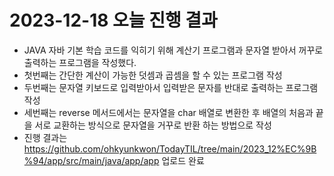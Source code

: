 # 2023-12-18 오늘 진행 결과

* JAVA 자바 기본 학습 코드를 익히기 위해 계산기 프로그램과 문자열 받아서 꺼꾸로 출력하는 프로그램을 작성했다.
* 첫번째는 간단한 계산이 가능한 덧셈과 곱셈을 할 수 있는 프로그램 작성
* 두번째는 문자열 키보드로 입력받아서 입력받은 문자를 반대로 출력하는 프로그램 작성
* 세번째는 reverse 메서드에서는 문자열을 char 배열로 변환한 후 배열의 처음과 끝을 서로 교환하는 방식으로 문자열을 거꾸로 반환 하는 방법으로 작성
* 진행 결과는 https://github.com/ohkyunkwon/TodayTIL/tree/main/2023_12%EC%9B%94/app/src/main/java/app/app 업로드 완료
